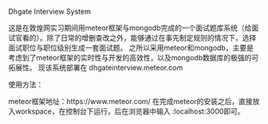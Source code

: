 <p>Dhgate Interview System</p>
<p>这是在敦煌网实习期间用meteor框架与mongodb完成的一个面试题库系统（给面试官看的）。除了日常的增删查改之外，能够通过在事先制定规则的情况下，选择面试职位与职位级别生成一套面试题。
之所以采用meteor和mongodb，主要是考虑到了meteor框架的实时性与开发的高效性，以及mongodb数据库的极强的可拓展性。
现该系统部署在 dhgateinterview.meteor.com
</p>
<p>使用方法：</p>
<p>
meteor框架地址：https://www.meteor.com/
在完成meteor的安装之后，直接放入workspace，在控制台下运行，后在浏览器中输入 :localhost:3000即可。
</p>
